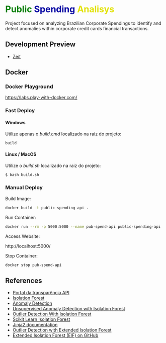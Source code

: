 <h1><span style="color: green;">Public</span> <span style="color: #0000a2;">Spending</span> <span style="color: #e2e200;">Analisys</span></h1>
Project focused on analyzing Brazilian Corporate Spendings to identify and detect anomalies within corporate credit cards financial transactions.

## Development Preview
- [Zeit](https://zeit.co/)

## Docker

### Docker Playground
https://labs.play-with-docker.com/

### Fast Deploy

#### Windows
Utilize apenas o *build.cmd* localizado na raiz do projeto:

```bash
build
```

#### Linux / MacOS
Utilize o *build.sh* localizado na raiz do projeto:

```bash
$ bash build.sh
```

### Manual Deploy

Build Image:

```bash
docker build -t public-spending-api .
```

Run Container:

```bash
docker run --rm -p 5000:5000 --name pub-spend-api public-spending-api
```

Access Website:

http://localhost:5000/

Stop Container:

```bash
docker stop pub-spend-api
```


## References
- [Portal da transparência API](http://transparencia.gov.br/swagger-ui.html#!/Gastos32por32meio32de32cart227o32de32pagamento/cartaoUsingGET)
- [Isolation Forest](https://en.wikipedia.org/wiki/Isolation_forest)
- [Anomaly Detection](https://en.wikipedia.org/wiki/Anomaly_detection)
- [Unsupervised Anomaly Detection with Isolation Forest](https://www.youtube.com/watch?v=5p8B2Ikcw-k)
- [Outlier Detection With Isolation Forest](https://towardsdatascience.com/outlier-detection-with-isolation-forest-3d190448d45e)
- [Scikit Learn Isolation Forest](https://scikit-learn.org/stable/modules/generated/sklearn.ensemble.IsolationForest.html)
- [Jinja2 documentation](https://jinja.palletsprojects.com/en/2.9.x/templates/#with-statement)
- [Outlier Detection with Extended Isolation Forest](https://towardsdatascience.com/outlier-detection-with-extended-isolation-forest-1e248a3fe97b)
- [Extended Isolation Forest (EIF) on GitHub](https://github.com/sahandha/eif)

